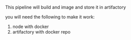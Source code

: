This pipeline will build and image and store it in artifactory

you will need the following to make it work:
1. node with docker
2. artifactory with docker repo